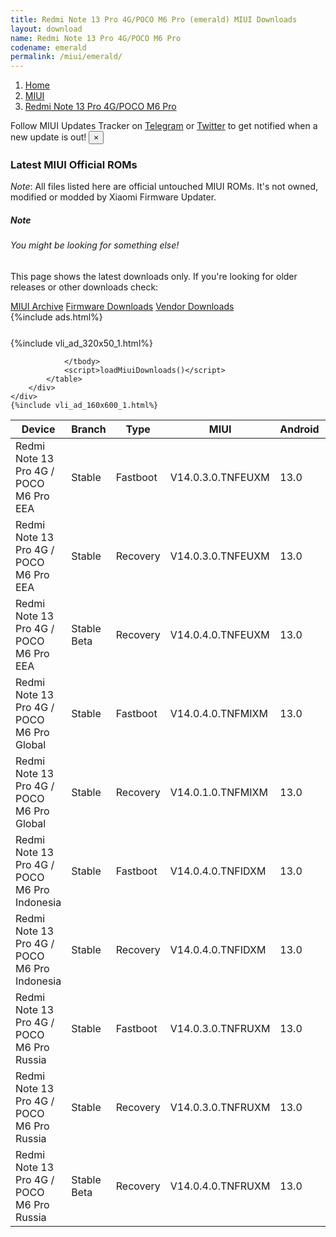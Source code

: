 ```yaml
---
title: Redmi Note 13 Pro 4G/POCO M6 Pro (emerald) MIUI Downloads
layout: download
name: Redmi Note 13 Pro 4G/POCO M6 Pro
codename: emerald
permalink: /miui/emerald/
---
```

<nav aria-label="breadcrumb">
    <ol class="breadcrumb">
        <li class="breadcrumb-item"><a href="/">Home</a></li>
        <li class="breadcrumb-item"><a href="/miui/">MIUI</a></li>
        <li class="breadcrumb-item active" aria-current="page"><a href="/miui/emerald/">Redmi Note 13 Pro 4G/POCO M6 Pro</a></li>
    </ol>
</nav>
<div class="alert alert-primary alert-dismissible fade show" role="alert">
    Follow MIUI Updates Tracker on <a href="https://t.me/MIUIUpdatesTracker" class="alert-link">Telegram</a>
     or <a href="https://twitter.com/MiFwUpdater" class="alert-link">Twitter</a> to get notified when a new update is out!
    <button type="button" class="close" data-dismiss="alert" aria-label="Close">
        <span aria-hidden="true">&times;</span>
    </button>
</div>

### Latest MIUI Official ROMs
*Note*: All files listed here are official untouched MIUI ROMs. It's not owned, modified or modded by Xiaomi Firmware Updater.
<div class="card">
  <div class="card-body">
    <h5 class="card-title">Note</h5>
    <h6 class="card-subtitle mb-2 text-muted">You might be looking for something else!</h6>
    <p class="card-text">This page shows the latest downloads only.
     If you're looking for older releases or other downloads check:</p>
    <a href="/archive/miui/emerald/" class="card-link">MIUI Archive</a>
    <a href="/firmware/emerald/" class="card-link">Firmware Downloads</a>
    <a href="/vendor/emerald/" class="card-link">Vendor Downloads</a>
  </div>
</div>
{%include ads.html%}
<div class="row justify-content-center">
    <div class="col-10">
        <div class="table-responsive-md" style="margin-top: 25px;">
            {%include vli_ad_320x50_1.html%}
            <table id="miui" class="display dt-responsive nowrap compact table table-striped table-hover table-sm">
                <thead class="thead-dark">
                    <tr>
                        <th data-ref="device">Device</th>
                        <th data-ref="branch">Branch</th>
                        <th data-ref="type">Type</th>
                        <th data-ref="miui">MIUI</th>
                        <th data-ref="android">Android</th>
                        <th data-ref="size">Size</th>
                        <th data-ref="size">Date</th>
                        <th data-ref="link">Link</th>
                    </tr>
                </thead>
                <tbody>
                <tr><td>Redmi Note 13 Pro 4G / POCO M6 Pro EEA</td><td>Stable</td><td>Fastboot</td><td>V14.0.3.0.TNFEUXM</td><td>13.0</td><td>6.7 GB</td><td>2023-12-26</td><td><a href="/miui/emerald/stable/V14.0.3.0.TNFEUXM/">Download</a></td></tr>
<tr><td>Redmi Note 13 Pro 4G / POCO M6 Pro EEA</td><td>Stable</td><td>Recovery</td><td>V14.0.3.0.TNFEUXM</td><td>13.0</td><td>4.4 GB</td><td>2024-01-19</td><td><a href="/miui/emerald/stable/V14.0.3.0.TNFEUXM/">Download</a></td></tr>
<tr><td>Redmi Note 13 Pro 4G / POCO M6 Pro EEA</td><td>Stable Beta</td><td>Recovery</td><td>V14.0.4.0.TNFEUXM</td><td>13.0</td><td>4.5 GB</td><td>2024-01-25</td><td><a href="/miui/emerald/stable beta/V14.0.4.0.TNFEUXM/">Download</a></td></tr>
<tr><td>Redmi Note 13 Pro 4G / POCO M6 Pro Global</td><td>Stable</td><td>Fastboot</td><td>V14.0.4.0.TNFMIXM</td><td>13.0</td><td>7.2 GB</td><td>2024-01-03</td><td><a href="/miui/emerald/stable/V14.0.4.0.TNFMIXM/">Download</a></td></tr>
<tr><td>Redmi Note 13 Pro 4G / POCO M6 Pro Global</td><td>Stable</td><td>Recovery</td><td>V14.0.1.0.TNFMIXM</td><td>13.0</td><td>4.5 GB</td><td>2024-01-16</td><td><a href="/miui/emerald/stable/V14.0.1.0.TNFMIXM/">Download</a></td></tr>
<tr><td>Redmi Note 13 Pro 4G / POCO M6 Pro Indonesia</td><td>Stable</td><td>Fastboot</td><td>V14.0.4.0.TNFIDXM</td><td>13.0</td><td>6.6 GB</td><td>2024-01-16</td><td><a href="/miui/emerald/stable/V14.0.4.0.TNFIDXM/">Download</a></td></tr>
<tr><td>Redmi Note 13 Pro 4G / POCO M6 Pro Indonesia</td><td>Stable</td><td>Recovery</td><td>V14.0.4.0.TNFIDXM</td><td>13.0</td><td>4.5 GB</td><td>2024-01-24</td><td><a href="/miui/emerald/stable/V14.0.4.0.TNFIDXM/">Download</a></td></tr>
<tr><td>Redmi Note 13 Pro 4G / POCO M6 Pro Russia</td><td>Stable</td><td>Fastboot</td><td>V14.0.3.0.TNFRUXM</td><td>13.0</td><td>6.8 GB</td><td>2023-12-27</td><td><a href="/miui/emerald/stable/V14.0.3.0.TNFRUXM/">Download</a></td></tr>
<tr><td>Redmi Note 13 Pro 4G / POCO M6 Pro Russia</td><td>Stable</td><td>Recovery</td><td>V14.0.3.0.TNFRUXM</td><td>13.0</td><td>4.4 GB</td><td>2024-01-19</td><td><a href="/miui/emerald/stable/V14.0.3.0.TNFRUXM/">Download</a></td></tr>
<tr><td>Redmi Note 13 Pro 4G / POCO M6 Pro Russia</td><td>Stable Beta</td><td>Recovery</td><td>V14.0.4.0.TNFRUXM</td><td>13.0</td><td>4.5 GB</td><td>2024-01-29</td><td><a href="/miui/emerald/stable beta/V14.0.4.0.TNFRUXM/">Download</a></td></tr>

                </tbody>
                <script>loadMiuiDownloads()</script>
            </table>
        </div>
    </div>
    {%include vli_ad_160x600_1.html%}
</div>
